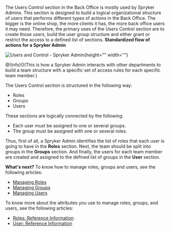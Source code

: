 The Users Control section in the Back Office is mostly used by Spryker Admins.
This section is designed to build a logical organizational structure of users that performs different types of actions in the Back Office.
The bigger is the online shop, the more clients it has, the more back office users it may need. Therefore, the primary uses of the Users Control section are to create those users, build the user group structure and either grant or restrict the access to a defined list of sections. 
 **Standardized flow of actions for a Spryker Admin**
 
![Users and Control - Spryker Admin](https://spryker.s3.eu-central-1.amazonaws.com/docs/User+Guides/Back+Office+User+Guides/Users+Control/users-control-section.png){height="" width=""}

@(Info)()(This is how a Spryker Admin interacts with other departments to build a team structure with a specific set of access rules for each specific team member.)

The Users Control section is structured in the following way:
* Roles 
* Groups
* Users

These sections are logically connected by the following:
* Each user must be assigned to one or several groups.
* The group must be assigned with one or several roles.

Thus, first of all, a Spryker Admin identifies the list of roles that each user is going to have in the **Roles** section. Next, the team should be split into groups in the **Groups** section. And finally, the users for each team member are created and assigned to the defined list of groups in the **User** section.

**What's next?**
To know how to manage roles, groups and users, see the following articles:
* [Managing Roles](https://documentation.spryker.com/v1/docs/managing-roles)
* [Managing Groups](https://documentation.spryker.com/v1/docs/managing-groups)
* [Managing Users](https://documentation.spryker.com/v1/docs/managing-users)

To know more about the attributes you use to manage roles, groups, and users, see the following articles:
* [Roles: Reference Information](https://documentation.spryker.com/v1/docs/roles-reference-information)
* [User: Reference Information](https://documentation.spryker.com/v1/docs/user-reference-information)